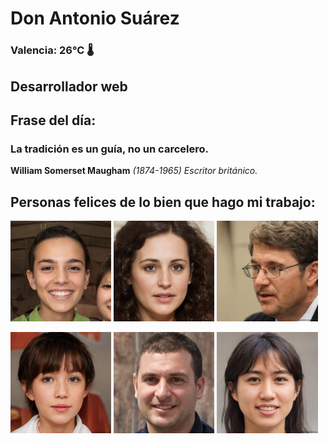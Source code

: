 # Don Antonio Suárez
### Valencia:  26°C 🌡️
## Desarrollador web
## Frase del día:
<!-- START QUOTE -->
### La tradición es un guía, no un carcelero.
**William Somerset Maugham** *(1874-1965) Escritor británico.*
<!-- END QUOTE -->






## Personas felices de lo bien que hago mi trabajo:

<p float="left">
  <img src="src/image_0.png" width="32%" />
  <img src="src/image_1.png" width="32%" /> 
  <img src="src/image_2.png" width="32%" />
</p>
<p float="left">
  <img src="src/image_3.png" width="32%" />
  <img src="src/image_4.png" width="32%" /> 
  <img src="src/image_5.png" width="32%" />
</p>